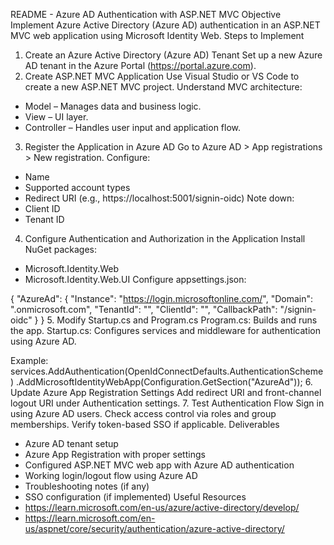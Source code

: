README - Azure AD Authentication with ASP.NET MVC
Objective
Implement Azure Active Directory (Azure AD) authentication in an ASP.NET MVC web application using Microsoft Identity Web.
Steps to Implement

1. Create an Azure Active Directory (Azure AD) Tenant
Set up a new Azure AD tenant in the Azure Portal (https://portal.azure.com).
2. Create ASP.NET MVC Application
Use Visual Studio or VS Code to create a new ASP.NET MVC project.
Understand MVC architecture:
- Model – Manages data and business logic.
- View – UI layer.
- Controller – Handles user input and application flow.
3. Register the Application in Azure AD
Go to Azure AD > App registrations > New registration.
Configure:
- Name
- Supported account types
- Redirect URI (e.g., https://localhost:5001/signin-oidc)
Note down:
- Client ID
- Tenant ID
4. Configure Authentication and Authorization in the Application
Install NuGet packages:
- Microsoft.Identity.Web
- Microsoft.Identity.Web.UI
Configure appsettings.json:

{
  "AzureAd": {
    "Instance": "https://login.microsoftonline.com/",
    "Domain": "<yourdomain>.onmicrosoft.com",
    "TenantId": "<your-tenant-id>",
    "ClientId": "<your-client-id>",
    "CallbackPath": "/signin-oidc"
  }
}
5. Modify Startup.cs and Program.cs
Program.cs: Builds and runs the app.
Startup.cs: Configures services and middleware for authentication using Azure AD.

Example:
services.AddAuthentication(OpenIdConnectDefaults.AuthenticationScheme)
    .AddMicrosoftIdentityWebApp(Configuration.GetSection("AzureAd"));
6. Update Azure App Registration Settings
Add redirect URI and front-channel logout URI under Authentication settings.
7. Test Authentication Flow
Sign in using Azure AD users.
Check access control via roles and group memberships.
Verify token-based SSO if applicable.
Deliverables
- Azure AD tenant setup
- Azure App Registration with proper settings
- Configured ASP.NET MVC web app with Azure AD authentication
- Working login/logout flow using Azure AD
- Troubleshooting notes (if any)
- SSO configuration (if implemented)
Useful Resources
- https://learn.microsoft.com/en-us/azure/active-directory/develop/
- https://learn.microsoft.com/en-us/aspnet/core/security/authentication/azure-active-directory/
